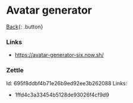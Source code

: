 # Avatar generator

[Back](./code-art.md){: .button}

### Links
- https://avatar-generator-six.now.sh/

### Zettle

Id: 695f8ddbf4b71e26b9ed92ee3b262088
Links:
- 1ffd4c3a33454b5128de93026f4cf9d9
